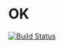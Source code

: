 OK
==

[![Build Status](https://travis-ci.org/chmduquesne/ok.svg?branch=master)](https://travis-ci.org/chmduquesne/ok)

